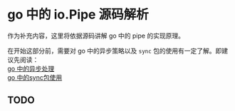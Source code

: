 # go 中的 io.Pipe 源码解析
作为补充内容，这里将依据源码讲解 go 中的 pipe 的实现原理。

在开始这部分前，需要对 go 中的异步策略以及 `sync` 包的使用有一定了解。即建议先阅读：  
[go 中的异步处理](/docs/plus.async.md)  
[go 中的sync包使用](/docs/plus.sync.md)

## TODO